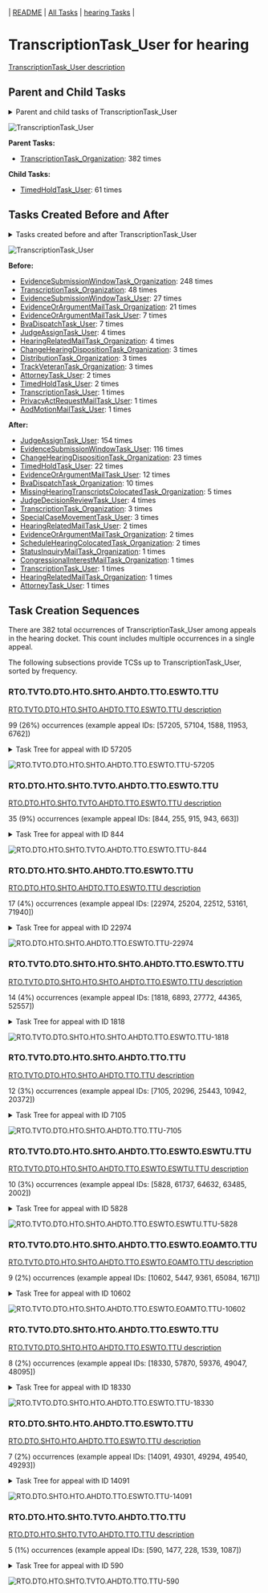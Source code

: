 <!-- DO NOT EDIT THIS FILE.  This file is autogenerated. -->
| [README](../README.md) | [All Tasks](../alltasks.md) | [hearing Tasks](tasklist.md) |

# TranscriptionTask_User for hearing

[TranscriptionTask_User description](../descr/TranscriptionTask_User.md)

## Parent and Child Tasks

<details><summary markdown='span'>Parent and child tasks of TranscriptionTask_User
</summary>

```
digraph G {
rankdir=LR;
node [shape=box]
"TranscriptionTask_User" -> "TimedHoldTask_User" [label=61]
"TranscriptionTask_Organization" -> "TranscriptionTask_User" [label=382]
}
```
</details>

![TranscriptionTask_User](dot/TranscriptionTask_User-parentchild.dot.png)

**Parent Tasks:**

   * [TranscriptionTask_Organization](TranscriptionTask_Organization.md): 382 times

**Child Tasks:**

   * [TimedHoldTask_User](TimedHoldTask_User.md): 61 times

## Tasks Created Before and After

<details><summary markdown='span'>Tasks created before and after TranscriptionTask_User</summary>

```
digraph G {
rankdir=LR;

"TranscriptionTask_User" -> "JudgeAssignTask_User" [label=154]
"TranscriptionTask_User" -> "EvidenceSubmissionWindowTask_User" [label=116]
"TranscriptionTask_User" -> "ChangeHearingDispositionTask_Organization" [label=23]
"TranscriptionTask_User" -> "TimedHoldTask_User" [label=22]
"TranscriptionTask_User" -> "EvidenceOrArgumentMailTask_User" [label=12]
"TranscriptionTask_User" -> "BvaDispatchTask_Organization" [label=10]
"TranscriptionTask_User" -> "MissingHearingTranscriptsColocatedTask_Organization" [label=5]
"TranscriptionTask_User" -> "JudgeDecisionReviewTask_User" [label=4]
"TranscriptionTask_User" -> "TranscriptionTask_Organization" [label=3]
"TranscriptionTask_User" -> "SpecialCaseMovementTask_User" [label=3]
"TranscriptionTask_User" -> "ScheduleHearingColocatedTask_Organization" [label=2]
"TranscriptionTask_User" -> "HearingRelatedMailTask_User" [label=2]
"TranscriptionTask_User" -> "EvidenceOrArgumentMailTask_Organization" [label=2]
"TranscriptionTask_User" -> "TranscriptionTask_User" [label=1]
"TranscriptionTask_User" -> "StatusInquiryMailTask_Organization" [label=1]
"TranscriptionTask_User" -> "HearingRelatedMailTask_Organization" [label=1]
"TranscriptionTask_User" -> "CongressionalInterestMailTask_Organization" [label=1]
"TranscriptionTask_User" -> "AttorneyTask_User" [label=1]
"EvidenceSubmissionWindowTask_Organization" -> "TranscriptionTask_User" [label=248]
"TranscriptionTask_Organization" -> "TranscriptionTask_User" [label=48]
"EvidenceSubmissionWindowTask_User" -> "TranscriptionTask_User" [label=27]
"EvidenceOrArgumentMailTask_Organization" -> "TranscriptionTask_User" [label=21]
"EvidenceOrArgumentMailTask_User" -> "TranscriptionTask_User" [label=7]
"BvaDispatchTask_User" -> "TranscriptionTask_User" [label=7]
"JudgeAssignTask_User" -> "TranscriptionTask_User" [label=4]
"HearingRelatedMailTask_Organization" -> "TranscriptionTask_User" [label=4]
"TrackVeteranTask_Organization" -> "TranscriptionTask_User" [label=3]
"DistributionTask_Organization" -> "TranscriptionTask_User" [label=3]
"ChangeHearingDispositionTask_Organization" -> "TranscriptionTask_User" [label=3]
"TimedHoldTask_User" -> "TranscriptionTask_User" [label=2]
"AttorneyTask_User" -> "TranscriptionTask_User" [label=2]
"TranscriptionTask_User" -> "TranscriptionTask_User" [label=1]
"PrivacyActRequestMailTask_User" -> "TranscriptionTask_User" [label=1]
"AodMotionMailTask_User" -> "TranscriptionTask_User" [label=1]
}
```
</details>

![TranscriptionTask_User](dot/TranscriptionTask_User.dot.png)

**Before:**

   * [EvidenceSubmissionWindowTask_Organization](EvidenceSubmissionWindowTask_Organization.md): 248 times
   * [TranscriptionTask_Organization](TranscriptionTask_Organization.md): 48 times
   * [EvidenceSubmissionWindowTask_User](EvidenceSubmissionWindowTask_User.md): 27 times
   * [EvidenceOrArgumentMailTask_Organization](EvidenceOrArgumentMailTask_Organization.md): 21 times
   * [EvidenceOrArgumentMailTask_User](EvidenceOrArgumentMailTask_User.md): 7 times
   * [BvaDispatchTask_User](BvaDispatchTask_User.md): 7 times
   * [JudgeAssignTask_User](JudgeAssignTask_User.md): 4 times
   * [HearingRelatedMailTask_Organization](HearingRelatedMailTask_Organization.md): 4 times
   * [ChangeHearingDispositionTask_Organization](ChangeHearingDispositionTask_Organization.md): 3 times
   * [DistributionTask_Organization](DistributionTask_Organization.md): 3 times
   * [TrackVeteranTask_Organization](TrackVeteranTask_Organization.md): 3 times
   * [AttorneyTask_User](AttorneyTask_User.md): 2 times
   * [TimedHoldTask_User](TimedHoldTask_User.md): 2 times
   * [TranscriptionTask_User](TranscriptionTask_User.md): 1 times
   * [PrivacyActRequestMailTask_User](PrivacyActRequestMailTask_User.md): 1 times
   * [AodMotionMailTask_User](AodMotionMailTask_User.md): 1 times

**After:**

   * [JudgeAssignTask_User](JudgeAssignTask_User.md): 154 times
   * [EvidenceSubmissionWindowTask_User](EvidenceSubmissionWindowTask_User.md): 116 times
   * [ChangeHearingDispositionTask_Organization](ChangeHearingDispositionTask_Organization.md): 23 times
   * [TimedHoldTask_User](TimedHoldTask_User.md): 22 times
   * [EvidenceOrArgumentMailTask_User](EvidenceOrArgumentMailTask_User.md): 12 times
   * [BvaDispatchTask_Organization](BvaDispatchTask_Organization.md): 10 times
   * [MissingHearingTranscriptsColocatedTask_Organization](MissingHearingTranscriptsColocatedTask_Organization.md): 5 times
   * [JudgeDecisionReviewTask_User](JudgeDecisionReviewTask_User.md): 4 times
   * [TranscriptionTask_Organization](TranscriptionTask_Organization.md): 3 times
   * [SpecialCaseMovementTask_User](SpecialCaseMovementTask_User.md): 3 times
   * [HearingRelatedMailTask_User](HearingRelatedMailTask_User.md): 2 times
   * [EvidenceOrArgumentMailTask_Organization](EvidenceOrArgumentMailTask_Organization.md): 2 times
   * [ScheduleHearingColocatedTask_Organization](ScheduleHearingColocatedTask_Organization.md): 2 times
   * [StatusInquiryMailTask_Organization](StatusInquiryMailTask_Organization.md): 1 times
   * [CongressionalInterestMailTask_Organization](CongressionalInterestMailTask_Organization.md): 1 times
   * [TranscriptionTask_User](TranscriptionTask_User.md): 1 times
   * [HearingRelatedMailTask_Organization](HearingRelatedMailTask_Organization.md): 1 times
   * [AttorneyTask_User](AttorneyTask_User.md): 1 times

## Task Creation Sequences

There are 382 total occurrences of TranscriptionTask_User among appeals in the hearing docket.  This count includes multiple occurrences in a single appeal.

The following subsections provide TCSs up to TranscriptionTask_User, sorted by frequency.

### RTO.TVTO.DTO.HTO.SHTO.AHDTO.TTO.ESWTO.TTU

[RTO.TVTO.DTO.HTO.SHTO.AHDTO.TTO.ESWTO.TTU description](../descr/RTO.TVTO.DTO.HTO.SHTO.AHDTO.TTO.ESWTO.TTU.md)

99 (26%) occurrences (example appeal IDs: [57205, 57104, 1588, 11953, 6762])

<details><summary markdown='span'>Task Tree for appeal with ID 57205</summary>

```
@startuml
skinparam {
  ObjectBorderColor #555
  ObjectBorderThickness 0
  ObjectFontStyle bold
  ObjectFontSize 14
  ObjectAttributeFontColor #333
  ObjectAttributeFontSize 12
}
  object 0.RootTask #8dd3c7 {
Organization
}
  object 1.TrackVeteranTask #bebada {
Organization
}
  object 2.DistributionTask #ffffb3 {
Organization
}
  object 3.HearingTask #fb8072 {
Organization
}
  object 4.ScheduleHearingTask #80b1d3 {
Organization
}
  object 5.AssignHearingDispositionTask #8dd3c7 {
Organization
}
  object 6.TranscriptionTask #fb8072 {
Organization
}
  object 7.EvidenceSubmissionWindowTask #fccde5 {
Organization
}
  object 8.TranscriptionTask #fb8072 {
User  <back:white>    </back>
}
  object 9.StatusInquiryMailTask #fb8072 {
Organization
}
  object 10.StatusInquiryMailTask #fb8072 {
Organization
}
  object 11.EvidenceSubmissionWindowTask #fccde5 {
User
}
  object 12.TimedHoldTask #fccde5 {
User
}
  object 13.JudgeAssignTask #ccebc5 {
User
}
  object 14.JudgeDecisionReviewTask #d9d9d9 {
User
}
  object 15.AttorneyTask #bc80bd {
User
}
  object 16.BvaDispatchTask #b3de69 {
Organization
}
  object 17.BvaDispatchTask #b3de69 {
User
}
0.RootTask -- 1.TrackVeteranTask
0.RootTask -- 2.DistributionTask
2.DistributionTask -- 3.HearingTask
3.HearingTask -- 4.ScheduleHearingTask
3.HearingTask -- 5.AssignHearingDispositionTask
5.AssignHearingDispositionTask -- 6.TranscriptionTask
5.AssignHearingDispositionTask -- 7.EvidenceSubmissionWindowTask
6.TranscriptionTask -- 8.TranscriptionTask
0.RootTask -- 9.StatusInquiryMailTask
9.StatusInquiryMailTask -- 10.StatusInquiryMailTask
7.EvidenceSubmissionWindowTask -- 11.EvidenceSubmissionWindowTask
8.TranscriptionTask -- 12.TimedHoldTask
0.RootTask -- 13.JudgeAssignTask
0.RootTask -- 14.JudgeDecisionReviewTask
14.JudgeDecisionReviewTask -- 15.AttorneyTask
0.RootTask -- 16.BvaDispatchTask
16.BvaDispatchTask -- 17.BvaDispatchTask
@enduml
```
</details>

![RTO.TVTO.DTO.HTO.SHTO.AHDTO.TTO.ESWTO.TTU-57205](uml/RTO.TVTO.DTO.HTO.SHTO.AHDTO.TTO.ESWTO.TTU-57205.png)

### RTO.DTO.HTO.SHTO.TVTO.AHDTO.TTO.ESWTO.TTU

[RTO.DTO.HTO.SHTO.TVTO.AHDTO.TTO.ESWTO.TTU description](../descr/RTO.DTO.HTO.SHTO.TVTO.AHDTO.TTO.ESWTO.TTU.md)

35 (9%) occurrences (example appeal IDs: [844, 255, 915, 943, 663])

<details><summary markdown='span'>Task Tree for appeal with ID 844</summary>

```
@startuml
skinparam {
  ObjectBorderColor #555
  ObjectBorderThickness 0
  ObjectFontStyle bold
  ObjectFontSize 14
  ObjectAttributeFontColor #333
  ObjectAttributeFontSize 12
}
  object 0.RootTask #8dd3c7 {
Organization
}
  object 1.InformalHearingPresentationTask #fdb462 {
Organization
}
  object 2.DistributionTask #ffffb3 {
Organization
}
  object 3.HearingTask #fb8072 {
Organization
}
  object 4.ScheduleHearingTask #80b1d3 {
Organization
}
  object 5.TrackVeteranTask #bebada {
Organization
}
  object 6.HearingAdminActionVerifyAddressTask #ffed6f {
Organization
}
  object 7.AssignHearingDispositionTask #8dd3c7 {
Organization
}
  object 8.TranscriptionTask #fb8072 {
Organization
}
  object 9.EvidenceSubmissionWindowTask #fccde5 {
Organization
}
  object 10.TranscriptionTask #fb8072 {
User  <back:white>    </back>
}
  object 11.EvidenceSubmissionWindowTask #fccde5 {
User
}
  object 12.TimedHoldTask #fccde5 {
User
}
  object 13.JudgeAssignTask #ccebc5 {
User
}
  object 14.JudgeDecisionReviewTask #d9d9d9 {
User
}
  object 15.AttorneyTask #bc80bd {
User
}
  object 16.MissingHearingTranscriptsColocatedTask #ccebc5 {
Organization
}
  object 17.TranscriptionTask #fb8072 {
Organization
}
  object 18.TimedHoldTask #fccde5 {
Organization
}
  object 19.JudgeDecisionReviewTask #d9d9d9 {
User
}
  object 20.JudgeDecisionReviewTask #d9d9d9 {
User
}
  object 21.BvaDispatchTask #b3de69 {
Organization
}
  object 22.BvaDispatchTask #b3de69 {
User
}
2.DistributionTask -- 1.InformalHearingPresentationTask
0.RootTask -- 2.DistributionTask
2.DistributionTask -- 3.HearingTask
3.HearingTask -- 4.ScheduleHearingTask
0.RootTask -- 5.TrackVeteranTask
4.ScheduleHearingTask -- 6.HearingAdminActionVerifyAddressTask
3.HearingTask -- 7.AssignHearingDispositionTask
7.AssignHearingDispositionTask -- 8.TranscriptionTask
7.AssignHearingDispositionTask -- 9.EvidenceSubmissionWindowTask
8.TranscriptionTask -- 10.TranscriptionTask
9.EvidenceSubmissionWindowTask -- 11.EvidenceSubmissionWindowTask
10.TranscriptionTask -- 12.TimedHoldTask
0.RootTask -- 13.JudgeAssignTask
0.RootTask -- 14.JudgeDecisionReviewTask
20.JudgeDecisionReviewTask -- 15.AttorneyTask
15.AttorneyTask -- 16.MissingHearingTranscriptsColocatedTask
16.MissingHearingTranscriptsColocatedTask -- 17.TranscriptionTask
17.TranscriptionTask -- 18.TimedHoldTask
0.RootTask -- 19.JudgeDecisionReviewTask
0.RootTask -- 20.JudgeDecisionReviewTask
0.RootTask -- 21.BvaDispatchTask
21.BvaDispatchTask -- 22.BvaDispatchTask
@enduml
```
</details>

![RTO.DTO.HTO.SHTO.TVTO.AHDTO.TTO.ESWTO.TTU-844](uml/RTO.DTO.HTO.SHTO.TVTO.AHDTO.TTO.ESWTO.TTU-844.png)

### RTO.DTO.HTO.SHTO.AHDTO.TTO.ESWTO.TTU

[RTO.DTO.HTO.SHTO.AHDTO.TTO.ESWTO.TTU description](../descr/RTO.DTO.HTO.SHTO.AHDTO.TTO.ESWTO.TTU.md)

17 (4%) occurrences (example appeal IDs: [22974, 25204, 22512, 53161, 71940])

<details><summary markdown='span'>Task Tree for appeal with ID 22974</summary>

```
@startuml
skinparam {
  ObjectBorderColor #555
  ObjectBorderThickness 0
  ObjectFontStyle bold
  ObjectFontSize 14
  ObjectAttributeFontColor #333
  ObjectAttributeFontSize 12
}
  object 0.RootTask #8dd3c7 {
Organization
}
  object 1.DistributionTask #ffffb3 {
Organization
}
  object 2.HearingTask #fb8072 {
Organization
}
  object 3.ScheduleHearingTask #80b1d3 {
Organization
}
  object 4.HearingAdminActionVerifyAddressTask #ffed6f {
Organization
}
  object 5.AssignHearingDispositionTask #8dd3c7 {
Organization
}
  object 6.TranscriptionTask #fb8072 {
Organization
}
  object 7.EvidenceSubmissionWindowTask #fccde5 {
Organization
}
  object 8.TranscriptionTask #fb8072 {
User  <back:white>    </back>
}
  object 9.ChangeHearingDispositionTask #d9d9d9 {
Organization
}
  object 10.TranscriptionTask #fb8072 {
Organization
}
  object 11.EvidenceSubmissionWindowTask #fccde5 {
Organization
}
  object 12.JudgeAssignTask #ccebc5 {
User
}
  object 13.JudgeDecisionReviewTask #d9d9d9 {
User
}
  object 14.AttorneyTask #bc80bd {
User
}
  object 15.BvaDispatchTask #b3de69 {
Organization
}
  object 16.BvaDispatchTask #b3de69 {
User
}
0.RootTask -- 1.DistributionTask
1.DistributionTask -- 2.HearingTask
2.HearingTask -- 3.ScheduleHearingTask
3.ScheduleHearingTask -- 4.HearingAdminActionVerifyAddressTask
2.HearingTask -- 5.AssignHearingDispositionTask
5.AssignHearingDispositionTask -- 6.TranscriptionTask
5.AssignHearingDispositionTask -- 7.EvidenceSubmissionWindowTask
6.TranscriptionTask -- 8.TranscriptionTask
2.HearingTask -- 9.ChangeHearingDispositionTask
9.ChangeHearingDispositionTask -- 10.TranscriptionTask
9.ChangeHearingDispositionTask -- 11.EvidenceSubmissionWindowTask
0.RootTask -- 12.JudgeAssignTask
0.RootTask -- 13.JudgeDecisionReviewTask
13.JudgeDecisionReviewTask -- 14.AttorneyTask
0.RootTask -- 15.BvaDispatchTask
15.BvaDispatchTask -- 16.BvaDispatchTask
@enduml
```
</details>

![RTO.DTO.HTO.SHTO.AHDTO.TTO.ESWTO.TTU-22974](uml/RTO.DTO.HTO.SHTO.AHDTO.TTO.ESWTO.TTU-22974.png)

### RTO.TVTO.DTO.SHTO.HTO.SHTO.AHDTO.TTO.ESWTO.TTU

[RTO.TVTO.DTO.SHTO.HTO.SHTO.AHDTO.TTO.ESWTO.TTU description](../descr/RTO.TVTO.DTO.SHTO.HTO.SHTO.AHDTO.TTO.ESWTO.TTU.md)

14 (4%) occurrences (example appeal IDs: [1818, 6893, 27772, 44365, 52557])

<details><summary markdown='span'>Task Tree for appeal with ID 1818</summary>

```
@startuml
skinparam {
  ObjectBorderColor #555
  ObjectBorderThickness 0
  ObjectFontStyle bold
  ObjectFontSize 14
  ObjectAttributeFontColor #333
  ObjectAttributeFontSize 12
}
  object 0.RootTask #8dd3c7 {
Organization
}
  object 1.TrackVeteranTask #bebada {
Organization
}
  object 2.DistributionTask #ffffb3 {
Organization
}
  object 3.HearingTask #fb8072 {
Organization
}
  object 4.ScheduleHearingTask #80b1d3 {
Organization
}
  object 5.AssignHearingDispositionTask #8dd3c7 {
Organization
}
  object 6.HearingTask #fb8072 {
Organization
}
  object 7.AssignHearingDispositionTask #8dd3c7 {
Organization
}
  object 8.HearingTask #fb8072 {
Organization
}
  object 9.ScheduleHearingTask #80b1d3 {
Organization
}
  object 10.AssignHearingDispositionTask #8dd3c7 {
Organization
}
  object 11.TranscriptionTask #fb8072 {
Organization
}
  object 12.EvidenceSubmissionWindowTask #fccde5 {
Organization
}
  object 13.TranscriptionTask #fb8072 {
User  <back:white>    </back>
}
  object 14.EvidenceSubmissionWindowTask #fccde5 {
User
}
  object 15.EvidenceOrArgumentMailTask #ffffb3 {
Organization
}
  object 16.EvidenceOrArgumentMailTask #ffffb3 {
Organization
}
  object 17.JudgeAssignTask #ccebc5 {
User
}
  object 18.JudgeDecisionReviewTask #d9d9d9 {
User
}
  object 19.AttorneyTask #bc80bd {
User
}
  object 20.BvaDispatchTask #b3de69 {
Organization
}
  object 21.BvaDispatchTask #b3de69 {
User
}
0.RootTask -- 1.TrackVeteranTask
0.RootTask -- 2.DistributionTask
2.DistributionTask -- 3.HearingTask
3.HearingTask -- 4.ScheduleHearingTask
3.HearingTask -- 5.AssignHearingDispositionTask
2.DistributionTask -- 6.HearingTask
6.HearingTask -- 7.AssignHearingDispositionTask
2.DistributionTask -- 8.HearingTask
8.HearingTask -- 9.ScheduleHearingTask
8.HearingTask -- 10.AssignHearingDispositionTask
10.AssignHearingDispositionTask -- 11.TranscriptionTask
10.AssignHearingDispositionTask -- 12.EvidenceSubmissionWindowTask
11.TranscriptionTask -- 13.TranscriptionTask
12.EvidenceSubmissionWindowTask -- 14.EvidenceSubmissionWindowTask
0.RootTask -- 15.EvidenceOrArgumentMailTask
0.RootTask -- 16.EvidenceOrArgumentMailTask
0.RootTask -- 17.JudgeAssignTask
0.RootTask -- 18.JudgeDecisionReviewTask
18.JudgeDecisionReviewTask -- 19.AttorneyTask
0.RootTask -- 20.BvaDispatchTask
20.BvaDispatchTask -- 21.BvaDispatchTask
@enduml
```
</details>

![RTO.TVTO.DTO.SHTO.HTO.SHTO.AHDTO.TTO.ESWTO.TTU-1818](uml/RTO.TVTO.DTO.SHTO.HTO.SHTO.AHDTO.TTO.ESWTO.TTU-1818.png)

### RTO.TVTO.DTO.HTO.SHTO.AHDTO.TTO.TTU

[RTO.TVTO.DTO.HTO.SHTO.AHDTO.TTO.TTU description](../descr/RTO.TVTO.DTO.HTO.SHTO.AHDTO.TTO.TTU.md)

12 (3%) occurrences (example appeal IDs: [7105, 20296, 25443, 10942, 20372])

<details><summary markdown='span'>Task Tree for appeal with ID 7105</summary>

```
@startuml
skinparam {
  ObjectBorderColor #555
  ObjectBorderThickness 0
  ObjectFontStyle bold
  ObjectFontSize 14
  ObjectAttributeFontColor #333
  ObjectAttributeFontSize 12
}
  object 0.RootTask #8dd3c7 {
Organization
}
  object 1.TrackVeteranTask #bebada {
Organization
}
  object 2.DistributionTask #ffffb3 {
Organization
}
  object 3.HearingTask #fb8072 {
Organization
}
  object 4.ScheduleHearingTask #80b1d3 {
Organization
}
  object 5.AssignHearingDispositionTask #8dd3c7 {
Organization
}
  object 6.TranscriptionTask #fb8072 {
Organization
}
  object 7.TranscriptionTask #fb8072 {
User  <back:white>    </back>
}
  object 8.JudgeAssignTask #ccebc5 {
User
}
  object 9.JudgeDecisionReviewTask #d9d9d9 {
User
}
  object 10.AttorneyTask #bc80bd {
User
}
  object 11.BvaDispatchTask #b3de69 {
Organization
}
  object 12.BvaDispatchTask #b3de69 {
User
}
0.RootTask -- 1.TrackVeteranTask
0.RootTask -- 2.DistributionTask
2.DistributionTask -- 3.HearingTask
3.HearingTask -- 4.ScheduleHearingTask
3.HearingTask -- 5.AssignHearingDispositionTask
5.AssignHearingDispositionTask -- 6.TranscriptionTask
6.TranscriptionTask -- 7.TranscriptionTask
0.RootTask -- 8.JudgeAssignTask
0.RootTask -- 9.JudgeDecisionReviewTask
9.JudgeDecisionReviewTask -- 10.AttorneyTask
0.RootTask -- 11.BvaDispatchTask
11.BvaDispatchTask -- 12.BvaDispatchTask
@enduml
```
</details>

![RTO.TVTO.DTO.HTO.SHTO.AHDTO.TTO.TTU-7105](uml/RTO.TVTO.DTO.HTO.SHTO.AHDTO.TTO.TTU-7105.png)

### RTO.TVTO.DTO.HTO.SHTO.AHDTO.TTO.ESWTO.ESWTU.TTU

[RTO.TVTO.DTO.HTO.SHTO.AHDTO.TTO.ESWTO.ESWTU.TTU description](../descr/RTO.TVTO.DTO.HTO.SHTO.AHDTO.TTO.ESWTO.ESWTU.TTU.md)

10 (3%) occurrences (example appeal IDs: [5828, 61737, 64632, 63485, 2002])

<details><summary markdown='span'>Task Tree for appeal with ID 5828</summary>

```
@startuml
skinparam {
  ObjectBorderColor #555
  ObjectBorderThickness 0
  ObjectFontStyle bold
  ObjectFontSize 14
  ObjectAttributeFontColor #333
  ObjectAttributeFontSize 12
}
  object 0.RootTask #8dd3c7 {
Organization
}
  object 1.TrackVeteranTask #bebada {
Organization
}
  object 2.DistributionTask #ffffb3 {
Organization
}
  object 3.HearingTask #fb8072 {
Organization
}
  object 4.ScheduleHearingTask #80b1d3 {
Organization
}
  object 5.HearingAdminActionVerifyAddressTask #ffed6f {
Organization
}
  object 6.AssignHearingDispositionTask #8dd3c7 {
Organization
}
  object 7.TranscriptionTask #fb8072 {
Organization
}
  object 8.EvidenceSubmissionWindowTask #fccde5 {
Organization
}
  object 9.TranscriptionTask #fb8072 {
User  <back:white>    </back>
}
  object 10.EvidenceSubmissionWindowTask #fccde5 {
User
}
  object 11.TranscriptionTask #fb8072 {
User  <back:white>    </back>
}
  object 12.JudgeAssignTask #ccebc5 {
User
}
  object 13.JudgeDecisionReviewTask #d9d9d9 {
User
}
  object 14.AttorneyTask #bc80bd {
User
}
  object 15.BvaDispatchTask #b3de69 {
Organization
}
  object 16.BvaDispatchTask #b3de69 {
User
}
0.RootTask -- 1.TrackVeteranTask
0.RootTask -- 2.DistributionTask
2.DistributionTask -- 3.HearingTask
3.HearingTask -- 4.ScheduleHearingTask
4.ScheduleHearingTask -- 5.HearingAdminActionVerifyAddressTask
3.HearingTask -- 6.AssignHearingDispositionTask
6.AssignHearingDispositionTask -- 7.TranscriptionTask
6.AssignHearingDispositionTask -- 8.EvidenceSubmissionWindowTask
7.TranscriptionTask -- 9.TranscriptionTask
8.EvidenceSubmissionWindowTask -- 10.EvidenceSubmissionWindowTask
7.TranscriptionTask -- 11.TranscriptionTask
0.RootTask -- 12.JudgeAssignTask
0.RootTask -- 13.JudgeDecisionReviewTask
13.JudgeDecisionReviewTask -- 14.AttorneyTask
0.RootTask -- 15.BvaDispatchTask
15.BvaDispatchTask -- 16.BvaDispatchTask
@enduml
```
</details>

![RTO.TVTO.DTO.HTO.SHTO.AHDTO.TTO.ESWTO.ESWTU.TTU-5828](uml/RTO.TVTO.DTO.HTO.SHTO.AHDTO.TTO.ESWTO.ESWTU.TTU-5828.png)

### RTO.TVTO.DTO.HTO.SHTO.AHDTO.TTO.ESWTO.EOAMTO.TTU

[RTO.TVTO.DTO.HTO.SHTO.AHDTO.TTO.ESWTO.EOAMTO.TTU description](../descr/RTO.TVTO.DTO.HTO.SHTO.AHDTO.TTO.ESWTO.EOAMTO.TTU.md)

9 (2%) occurrences (example appeal IDs: [10602, 5447, 9361, 65084, 1671])

<details><summary markdown='span'>Task Tree for appeal with ID 10602</summary>

```
@startuml
skinparam {
  ObjectBorderColor #555
  ObjectBorderThickness 0
  ObjectFontStyle bold
  ObjectFontSize 14
  ObjectAttributeFontColor #333
  ObjectAttributeFontSize 12
}
  object 0.RootTask #8dd3c7 {
Organization
}
  object 1.TrackVeteranTask #bebada {
Organization
}
  object 2.DistributionTask #ffffb3 {
Organization
}
  object 3.HearingTask #fb8072 {
Organization
}
  object 4.ScheduleHearingTask #80b1d3 {
Organization
}
  object 5.HearingAdminActionVerifyAddressTask #ffed6f {
Organization
}
  object 6.AssignHearingDispositionTask #8dd3c7 {
Organization
}
  object 7.TranscriptionTask #fb8072 {
Organization
}
  object 8.EvidenceSubmissionWindowTask #fccde5 {
Organization
}
  object 9.EvidenceOrArgumentMailTask #ffffb3 {
Organization
}
  object 10.TranscriptionTask #fb8072 {
User  <back:white>    </back>
}
  object 11.EvidenceSubmissionWindowTask #fccde5 {
User
}
  object 12.JudgeAssignTask #ccebc5 {
User
}
  object 13.JudgeDecisionReviewTask #d9d9d9 {
User
}
  object 14.AttorneyTask #bc80bd {
User
}
  object 15.BvaDispatchTask #b3de69 {
Organization
}
  object 16.BvaDispatchTask #b3de69 {
User
}
0.RootTask -- 1.TrackVeteranTask
0.RootTask -- 2.DistributionTask
2.DistributionTask -- 3.HearingTask
3.HearingTask -- 4.ScheduleHearingTask
4.ScheduleHearingTask -- 5.HearingAdminActionVerifyAddressTask
3.HearingTask -- 6.AssignHearingDispositionTask
6.AssignHearingDispositionTask -- 7.TranscriptionTask
6.AssignHearingDispositionTask -- 8.EvidenceSubmissionWindowTask
0.RootTask -- 9.EvidenceOrArgumentMailTask
7.TranscriptionTask -- 10.TranscriptionTask
8.EvidenceSubmissionWindowTask -- 11.EvidenceSubmissionWindowTask
0.RootTask -- 12.JudgeAssignTask
0.RootTask -- 13.JudgeDecisionReviewTask
13.JudgeDecisionReviewTask -- 14.AttorneyTask
0.RootTask -- 15.BvaDispatchTask
15.BvaDispatchTask -- 16.BvaDispatchTask
@enduml
```
</details>

![RTO.TVTO.DTO.HTO.SHTO.AHDTO.TTO.ESWTO.EOAMTO.TTU-10602](uml/RTO.TVTO.DTO.HTO.SHTO.AHDTO.TTO.ESWTO.EOAMTO.TTU-10602.png)

### RTO.TVTO.DTO.SHTO.HTO.AHDTO.TTO.ESWTO.TTU

[RTO.TVTO.DTO.SHTO.HTO.AHDTO.TTO.ESWTO.TTU description](../descr/RTO.TVTO.DTO.SHTO.HTO.AHDTO.TTO.ESWTO.TTU.md)

8 (2%) occurrences (example appeal IDs: [18330, 57870, 59376, 49047, 48095])

<details><summary markdown='span'>Task Tree for appeal with ID 18330</summary>

```
@startuml
skinparam {
  ObjectBorderColor #555
  ObjectBorderThickness 0
  ObjectFontStyle bold
  ObjectFontSize 14
  ObjectAttributeFontColor #333
  ObjectAttributeFontSize 12
}
  object 0.RootTask #8dd3c7 {
Organization
}
  object 1.TrackVeteranTask #bebada {
Organization
}
  object 2.DistributionTask #ffffb3 {
Organization
}
  object 3.HearingTask #fb8072 {
Organization
}
  object 4.ScheduleHearingTask #80b1d3 {
Organization
}
  object 5.HearingAdminActionVerifyAddressTask #ffed6f {
Organization
}
  object 6.AssignHearingDispositionTask #8dd3c7 {
Organization
}
  object 7.HearingTask #fb8072 {
Organization
}
  object 8.AssignHearingDispositionTask #8dd3c7 {
Organization
}
  object 9.TranscriptionTask #fb8072 {
Organization
}
  object 10.EvidenceSubmissionWindowTask #fccde5 {
Organization
}
  object 11.TranscriptionTask #fb8072 {
User  <back:white>    </back>
}
  object 12.EvidenceSubmissionWindowTask #fccde5 {
User
}
  object 13.TimedHoldTask #fccde5 {
User
}
  object 14.ChangeHearingDispositionTask #d9d9d9 {
Organization
}
  object 15.TranscriptionTask #fb8072 {
Organization
}
  object 16.EvidenceSubmissionWindowTask #fccde5 {
Organization
}
  object 17.EvidenceSubmissionWindowTask #fccde5 {
User
}
  object 18.JudgeAssignTask #ccebc5 {
User
}
  object 19.JudgeAssignTask #ccebc5 {
User
}
  object 20.JudgeDecisionReviewTask #d9d9d9 {
User
}
  object 21.AttorneyTask #bc80bd {
User
}
  object 22.JudgeAssignTask #ccebc5 {
User
}
  object 23.OtherColocatedTask #80b1d3 {
Organization
}
  object 24.OtherColocatedTask #80b1d3 {
User
}
  object 25.TimedHoldTask #fccde5 {
User
}
  object 26.TimedHoldTask #fccde5 {
User
}
  object 27.JudgeDecisionReviewTask #d9d9d9 {
User
}
  object 28.AttorneyTask #bc80bd {
User
}
  object 29.FoiaColocatedTask #fccde5 {
Organization
}
  object 30.FoiaTask #fb8072 {
Organization
}
  object 31.BvaDispatchTask #b3de69 {
Organization
}
  object 32.BvaDispatchTask #b3de69 {
User
}
0.RootTask -- 1.TrackVeteranTask
0.RootTask -- 2.DistributionTask
2.DistributionTask -- 3.HearingTask
3.HearingTask -- 4.ScheduleHearingTask
4.ScheduleHearingTask -- 5.HearingAdminActionVerifyAddressTask
3.HearingTask -- 6.AssignHearingDispositionTask
2.DistributionTask -- 7.HearingTask
7.HearingTask -- 8.AssignHearingDispositionTask
8.AssignHearingDispositionTask -- 9.TranscriptionTask
8.AssignHearingDispositionTask -- 10.EvidenceSubmissionWindowTask
9.TranscriptionTask -- 11.TranscriptionTask
10.EvidenceSubmissionWindowTask -- 12.EvidenceSubmissionWindowTask
11.TranscriptionTask -- 13.TimedHoldTask
7.HearingTask -- 14.ChangeHearingDispositionTask
14.ChangeHearingDispositionTask -- 15.TranscriptionTask
14.ChangeHearingDispositionTask -- 16.EvidenceSubmissionWindowTask
16.EvidenceSubmissionWindowTask -- 17.EvidenceSubmissionWindowTask
0.RootTask -- 18.JudgeAssignTask
0.RootTask -- 19.JudgeAssignTask
0.RootTask -- 20.JudgeDecisionReviewTask
20.JudgeDecisionReviewTask -- 21.AttorneyTask
0.RootTask -- 22.JudgeAssignTask
22.JudgeAssignTask -- 23.OtherColocatedTask
23.OtherColocatedTask -- 24.OtherColocatedTask
24.OtherColocatedTask -- 25.TimedHoldTask
24.OtherColocatedTask -- 26.TimedHoldTask
0.RootTask -- 27.JudgeDecisionReviewTask
27.JudgeDecisionReviewTask -- 28.AttorneyTask
27.JudgeDecisionReviewTask -- 29.FoiaColocatedTask
29.FoiaColocatedTask -- 30.FoiaTask
0.RootTask -- 31.BvaDispatchTask
31.BvaDispatchTask -- 32.BvaDispatchTask
@enduml
```
</details>

![RTO.TVTO.DTO.SHTO.HTO.AHDTO.TTO.ESWTO.TTU-18330](uml/RTO.TVTO.DTO.SHTO.HTO.AHDTO.TTO.ESWTO.TTU-18330.png)

### RTO.DTO.SHTO.HTO.AHDTO.TTO.ESWTO.TTU

[RTO.DTO.SHTO.HTO.AHDTO.TTO.ESWTO.TTU description](../descr/RTO.DTO.SHTO.HTO.AHDTO.TTO.ESWTO.TTU.md)

7 (2%) occurrences (example appeal IDs: [14091, 49301, 49294, 49540, 49293])

<details><summary markdown='span'>Task Tree for appeal with ID 14091</summary>

```
@startuml
skinparam {
  ObjectBorderColor #555
  ObjectBorderThickness 0
  ObjectFontStyle bold
  ObjectFontSize 14
  ObjectAttributeFontColor #333
  ObjectAttributeFontSize 12
}
  object 0.RootTask #8dd3c7 {
Organization
}
  object 1.DistributionTask #ffffb3 {
Organization
}
  object 2.HearingTask #fb8072 {
Organization
}
  object 3.ScheduleHearingTask #80b1d3 {
Organization
}
  object 4.HearingAdminActionVerifyAddressTask #ffed6f {
Organization
}
  object 5.AssignHearingDispositionTask #8dd3c7 {
Organization
}
  object 6.HearingTask #fb8072 {
Organization
}
  object 7.AssignHearingDispositionTask #8dd3c7 {
Organization
}
  object 8.HearingTask #fb8072 {
Organization
}
  object 9.AssignHearingDispositionTask #8dd3c7 {
Organization
}
  object 10.HearingTask #fb8072 {
Organization
}
  object 11.AssignHearingDispositionTask #8dd3c7 {
Organization
}
  object 12.HearingTask #fb8072 {
Organization
}
  object 13.AssignHearingDispositionTask #8dd3c7 {
Organization
}
  object 14.TranscriptionTask #fb8072 {
Organization
}
  object 15.EvidenceSubmissionWindowTask #fccde5 {
Organization
}
  object 16.TranscriptionTask #fb8072 {
User  <back:white>    </back>
}
  object 17.EvidenceSubmissionWindowTask #fccde5 {
User
}
  object 18.ChangeHearingDispositionTask #d9d9d9 {
Organization
}
  object 19.TranscriptionTask #fb8072 {
Organization
}
  object 20.EvidenceSubmissionWindowTask #fccde5 {
Organization
}
  object 21.JudgeAssignTask #ccebc5 {
User
}
  object 22.JudgeDecisionReviewTask #d9d9d9 {
User
}
  object 23.AttorneyTask #bc80bd {
User
}
  object 24.BvaDispatchTask #b3de69 {
Organization
}
  object 25.BvaDispatchTask #b3de69 {
User
}
0.RootTask -- 1.DistributionTask
1.DistributionTask -- 2.HearingTask
2.HearingTask -- 3.ScheduleHearingTask
3.ScheduleHearingTask -- 4.HearingAdminActionVerifyAddressTask
2.HearingTask -- 5.AssignHearingDispositionTask
1.DistributionTask -- 6.HearingTask
6.HearingTask -- 7.AssignHearingDispositionTask
1.DistributionTask -- 8.HearingTask
8.HearingTask -- 9.AssignHearingDispositionTask
1.DistributionTask -- 10.HearingTask
10.HearingTask -- 11.AssignHearingDispositionTask
1.DistributionTask -- 12.HearingTask
12.HearingTask -- 13.AssignHearingDispositionTask
13.AssignHearingDispositionTask -- 14.TranscriptionTask
13.AssignHearingDispositionTask -- 15.EvidenceSubmissionWindowTask
14.TranscriptionTask -- 16.TranscriptionTask
15.EvidenceSubmissionWindowTask -- 17.EvidenceSubmissionWindowTask
12.HearingTask -- 18.ChangeHearingDispositionTask
18.ChangeHearingDispositionTask -- 19.TranscriptionTask
18.ChangeHearingDispositionTask -- 20.EvidenceSubmissionWindowTask
0.RootTask -- 21.JudgeAssignTask
0.RootTask -- 22.JudgeDecisionReviewTask
22.JudgeDecisionReviewTask -- 23.AttorneyTask
0.RootTask -- 24.BvaDispatchTask
24.BvaDispatchTask -- 25.BvaDispatchTask
@enduml
```
</details>

![RTO.DTO.SHTO.HTO.AHDTO.TTO.ESWTO.TTU-14091](uml/RTO.DTO.SHTO.HTO.AHDTO.TTO.ESWTO.TTU-14091.png)

### RTO.DTO.HTO.SHTO.TVTO.AHDTO.TTO.TTU

[RTO.DTO.HTO.SHTO.TVTO.AHDTO.TTO.TTU description](../descr/RTO.DTO.HTO.SHTO.TVTO.AHDTO.TTO.TTU.md)

5 (1%) occurrences (example appeal IDs: [590, 1477, 228, 1539, 1087])

<details><summary markdown='span'>Task Tree for appeal with ID 590</summary>

```
@startuml
skinparam {
  ObjectBorderColor #555
  ObjectBorderThickness 0
  ObjectFontStyle bold
  ObjectFontSize 14
  ObjectAttributeFontColor #333
  ObjectAttributeFontSize 12
}
  object 0.RootTask #8dd3c7 {
Organization
}
  object 1.InformalHearingPresentationTask #fdb462 {
Organization
}
  object 2.DistributionTask #ffffb3 {
Organization
}
  object 3.HearingTask #fb8072 {
Organization
}
  object 4.ScheduleHearingTask #80b1d3 {
Organization
}
  object 5.TrackVeteranTask #bebada {
Organization
}
  object 6.AssignHearingDispositionTask #8dd3c7 {
Organization
}
  object 7.TranscriptionTask #fb8072 {
Organization
}
  object 8.TranscriptionTask #fb8072 {
User  <back:white>    </back>
}
  object 9.JudgeAssignTask #ccebc5 {
User
}
  object 10.JudgeDecisionReviewTask #d9d9d9 {
User
}
  object 11.AttorneyTask #bc80bd {
User
}
  object 12.BvaDispatchTask #b3de69 {
Organization
}
  object 13.BvaDispatchTask #b3de69 {
User
}
2.DistributionTask -- 1.InformalHearingPresentationTask
0.RootTask -- 2.DistributionTask
2.DistributionTask -- 3.HearingTask
3.HearingTask -- 4.ScheduleHearingTask
0.RootTask -- 5.TrackVeteranTask
3.HearingTask -- 6.AssignHearingDispositionTask
6.AssignHearingDispositionTask -- 7.TranscriptionTask
7.TranscriptionTask -- 8.TranscriptionTask
0.RootTask -- 9.JudgeAssignTask
0.RootTask -- 10.JudgeDecisionReviewTask
10.JudgeDecisionReviewTask -- 11.AttorneyTask
0.RootTask -- 12.BvaDispatchTask
12.BvaDispatchTask -- 13.BvaDispatchTask
@enduml
```
</details>

![RTO.DTO.HTO.SHTO.TVTO.AHDTO.TTO.TTU-590](uml/RTO.DTO.HTO.SHTO.TVTO.AHDTO.TTO.TTU-590.png)

